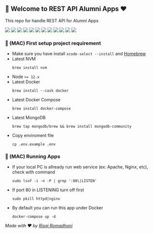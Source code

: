 ## 💎 Welcome to REST API Alumni Apps ❤️
This repo for handle REST API for Alumni Apps

![](https://img.shields.io/badge/-Node.js-339933?style=for-the-badge&logo=Node.js&logoColor=fff)
![](https://img.shields.io/badge/-NPM-CB3837?style=for-the-badge&logo=NPM&logoColor=fff)
![](https://img.shields.io/badge/-TypeScript-007ACC?style=for-the-badge&logo=TypeScript&logoColor=fff)
![](https://img.shields.io/badge/-Express-F8F8F5?style=for-the-badge)
![](https://img.shields.io/badge/-Nodemon-76D04B?style=for-the-badge&logo=Nodemon&logoColor=fff)
![](https://img.shields.io/badge/-ESLint-4B32C3?style=for-the-badge&logo=ESLint&logoColor=fff)
![](https://img.shields.io/badge/-Prettier-F7B93E?style=for-the-badge&logo=Prettier&logoColor=000)
![](https://img.shields.io/badge/-Jest-C21325?style=for-the-badge&logo=Jest&logoColor=fff)
![](https://img.shields.io/badge/-Swagger-85EA2D?style=for-the-badge&logo=Swagger&logoColor=000)
![](https://img.shields.io/badge/-Docker-2496ED?style=for-the-badge&logo=Docker&logoColor=fff)
![](https://img.shields.io/badge/-NGINX-269539?style=for-the-badge&logo=NGINX&logoColor=fff)
![](https://img.shields.io/badge/-MongoDB-47A248?style=for-the-badge&logo=MongoDB&logoColor=fff)

### 🥇 (MAC) First setup project requirement
- Make sure you have install `xcode-select --install` and [Homebrew](https://brew.sh/#install)
- Latest NVM 
  ```
  brew install nvm
  ```
- Node `>= 12.x`
- Latest Docker 
  ```
  brew install --cask docker
  ```
- Latest Docker Compose 
  ```
  brew install docker-compose
  ```
- Latest MongoDB 
  ```
  brew tap mongodb/brew && brew install mongodb-community
  ```
- Copy enviroment file 
  ```
  cp .env.example .env
  ```

### 🥈 (MAC) Running Apps
- If your local PC is allready run web service (ex: Apache, Nginx, etc), check with command
  ```
  sudo lsof -i -n -P | grep ':80\|LISTEN'
  ```
- If port 80 in LISTENING turn off first
  ```
  sudo pkill httpd|nginx
  ```
- By default you can run this app under Docker
  ```
  docker-compose up -d
  ```


*Made with ❤️ by [Risqi Romadhoni](https://risqiromadhoni.com)*